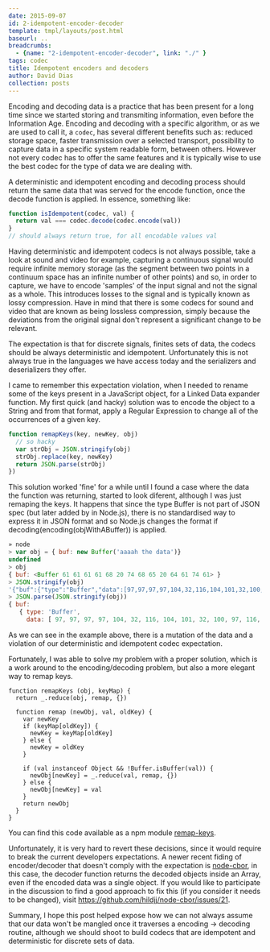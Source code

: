 ```yaml
---
date: 2015-09-07
id: 2-idempotent-encoder-decoder
template: tmpl/layouts/post.html
baseurl: ..
breadcrumbs:
  - {name: "2-idempotent-encoder-decoder", link: "./" }
tags: codec
title: Idempotent encoders and decoders
author: David Dias
collection: posts
---
```


Encoding and decoding data is a practice that has been present for a long time since we started storing and transmiting information, even before the Information Age. Encoding and decoding with a specific algorithm, or as we are used to call it, a `codec`, has several different benefits such as: reduced storage space, faster transmission over a selected transport, possibility to capture data in a specific system readable form, between others. However not every codec has to offer the same features and it is typically wise to use the best codec for the type of data we are dealing with.

A deterministic and idempotent encoding and decoding process should return the same data that was served for the encode function, once the decode function is applied. In essence, something like:

```JavaScript
function isIdempotent(codec, val) {
  return val === codec.decode(codec.encode(val))
}
// should always return true, for all encodable values val
```

Having deterministic and idempotent codecs is not always possible, take a look at sound and video for example, capturing a continuous signal would require infinite memory storage (as the segment between two points in a continuum space has an infinite number of other points) and so, in order to capture, we have to encode 'samples' of the input signal and not the signal as a whole. This introduces losses to the signal and is typically known as lossy compression. Have in mind that there is some codecs for sound and video that are known as being lossless compression, simply because the deviations from the original signal don't represent a significant change to be relevant.

The expectation is that for discrete signals, finites sets of data, the codecs should be always deterministic and idempotent. Unfortunately this is not always true in the languages we have access today and the serializers and deserializers they offer. 

I came to remember this expectation violation, when I needed to rename some of the keys present in a JavaScript object, for a Linked Data expander function. My first quick (and hacky) solution was to encode the object to a String and from that format, apply a Regular Expression to change all of the occurrences of a given key.

```JavaScript
function remapKeys(key, newKey, obj)
  // so hacky
  var strObj = JSON.stringify(obj)
  strObj.replace(key, newKey)
  return JSON.parse(strObj)
})
```

This solution worked 'fine' for a while until I found a case where the data the function was returning, started to look diferent, although I was just remaping the keys. It happens that since the type Buffer is not part of JSON spec (but later added by in Node.js), there is no standardised way to express it in JSON format and so Node.js changes the format if decoding(encoding(objWithABuffer)) is applied.

```JavaScript
» node
> var obj = { buf: new Buffer('aaaah the data')}
undefined
> obj
{ buf: <Buffer 61 61 61 61 68 20 74 68 65 20 64 61 74 61> }
> JSON.stringify(obj)
'{"buf":{"type":"Buffer","data":[97,97,97,97,104,32,116,104,101,32,100,97,116,97]}}'
> JSON.parse(JSON.stringify(obj))
{ buf:
   { type: 'Buffer',
     data: [ 97, 97, 97, 97, 104, 32, 116, 104, 101, 32, 100, 97, 116, 97 ] } }
```

As we can see in the example above, there is a mutation of the data and a violation of our deterministic and idempotent codec expectation.

Fortunately, I was able to solve my problem with a proper solution, which is a work around to the encoding/decoding problem, but also a more elegant way to remap keys.

```
function remapKeys (obj, keyMap) {
  return _.reduce(obj, remap, {})

  function remap (newObj, val, oldKey) {
    var newKey
    if (keyMap[oldKey]) {
      newKey = keyMap[oldKey]
    } else {
      newKey = oldKey
    }

    if (val instanceof Object && !Buffer.isBuffer(val)) {
      newObj[newKey] = _.reduce(val, remap, {})
    } else {
      newObj[newKey] = val
    }
    return newObj
  }
}
```
You can find this code available as a npm module [remap-keys](https://www.npmjs.com/package/remap-keys).

Unfortunately, it is very hard to revert these decisions, since it would require to break the current developers expectations. A newer recent fiding of encoder/decoder that doesn't comply with the expectation is [node-cbor](https://www.npmjs.com/package/cbor), in this case, the decoder function returns the decoded objects inside an Array, even if the encoded data was a single object. If you would like to participate in the discussion to find a good approach to fix this (if you consider it needs to be changed), visit https://github.com/hildjj/node-cbor/issues/21.

Summary, I hope this post helped expose how we can not always assume that our data won't be mangled once it traverses a encoding -> decoding routine, although we should shoot to build codecs that are idempotent and deterministic for discrete sets of data.

